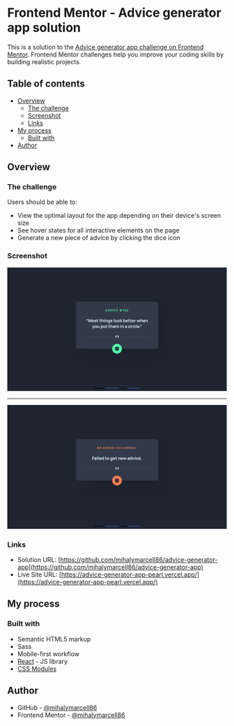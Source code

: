 # Frontend Mentor - Advice generator app solution

This is a solution to the [Advice generator app challenge on Frontend Mentor](https://www.frontendmentor.io/challenges/advice-generator-app-QdUG-13db). Frontend Mentor challenges help you improve your coding skills by building realistic projects.

## Table of contents

- [Overview](#overview)
  - [The challenge](#the-challenge)
  - [Screenshot](#screenshot)
  - [Links](#links)
- [My process](#my-process)
  - [Built with](#built-with)
- [Author](#author)

## Overview

### The challenge

Users should be able to:

- View the optimal layout for the app depending on their device's screen size
- See hover states for all interactive elements on the page
- Generate a new piece of advice by clicking the dice icon

### Screenshot

![](./screenshots/screenshot.png)

---

![](./screenshots/screenshot-error.png)

### Links

- Solution URL: [https://github.com/mihalymarcell86/advice-generator-app](https://github.com/mihalymarcell86/advice-generator-app)
- Live Site URL: [https://advice-generator-app-pearl.vercel.app/](https://advice-generator-app-pearl.vercel.app/)

## My process

### Built with

- Semantic HTML5 markup
- Sass
- Mobile-first workflow
- [React](https://reactjs.org/) - JS library
- [CSS Modules](https://github.com/css-modules/css-modules)

## Author

- GitHub - [@mihalymarcell86](https://github.com/mihalymarcell86/)
- Frontend Mentor - [@mihalymarcell86](https://www.frontendmentor.io/profile/mihalymarcell86)
